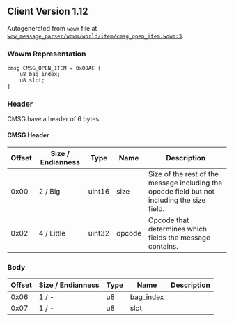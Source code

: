 ## Client Version 1.12

Autogenerated from `wowm` file at [`wow_message_parser/wowm/world/item/cmsg_open_item.wowm:3`](https://github.com/gtker/wow_messages/tree/main/wow_message_parser/wowm/world/item/cmsg_open_item.wowm#L3).

### Wowm Representation
```rust,ignore
cmsg CMSG_OPEN_ITEM = 0x00AC {
    u8 bag_index;
    u8 slot;
}
```
### Header
CMSG have a header of 6 bytes.

#### CMSG Header
| Offset | Size / Endianness | Type   | Name   | Description |
| ------ | ----------------- | ------ | ------ | ----------- |
| 0x00   | 2 / Big           | uint16 | size   | Size of the rest of the message including the opcode field but not including the size field.|
| 0x02   | 4 / Little        | uint32 | opcode | Opcode that determines which fields the message contains.|
### Body
| Offset | Size / Endianness | Type | Name | Description |
| ------ | ----------------- | ---- | ---- | ----------- |
| 0x06 | 1 / - | u8 | bag_index |  |
| 0x07 | 1 / - | u8 | slot |  |
